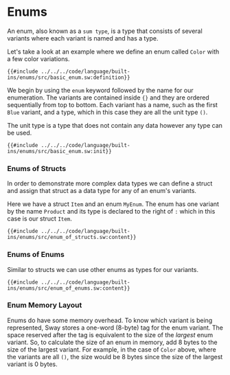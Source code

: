 # Enums

An enum, also known as a `sum type`, is a type that consists of several variants where each variant is named and has a type.

Let's take a look at an example where we define an enum called `Color` with a few color variations.

```sway
{{#include ../../../code/language/built-ins/enums/src/basic_enum.sw:definition}}
```

We begin by using the `enum` keyword followed by the name for our enumeration. The variants are contained inside `{}` and they are ordered sequentially from top to bottom. Each variant has a name, such as the first `Blue` variant, and a type, which in this case they are all the unit type `()`. 

The unit type is a type that does not contain any data however any type can be used.

```sway
{{#include ../../../code/language/built-ins/enums/src/basic_enum.sw:init}}
```

### Enums of Structs

In order to demonstrate more complex data types we can define a struct and assign that struct as a data type for any of an enum's variants.

Here we have a struct `Item` and an enum `MyEnum`. The enum has one variant by the name `Product` and its type is declared to the right of `:` which in this case is our struct `Item`.

```sway
{{#include ../../../code/language/built-ins/enums/src/enum_of_structs.sw:content}}
```

### Enums of Enums

Similar to structs we can use other enums as types for our variants.

```sway
{{#include ../../../code/language/built-ins/enums/src/enum_of_enums.sw:content}}
```

### Enum Memory Layout

Enums do have some memory overhead. To know which variant is being represented, Sway stores a one-word (8-byte) tag for the enum variant. The space reserved after the tag is equivalent to the size of the _largest_ enum variant. So, to calculate the size of an enum in memory, add 8 bytes to the size of the largest variant. For example, in the case of `Color` above, where the variants are all `()`, the size would be 8 bytes since the size of the largest variant is 0 bytes.
